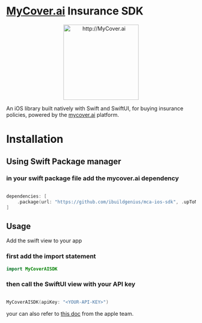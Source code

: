 # [MyCover.ai](https://www.mycover.ai/) Insurance SDK

<div align="center">
      <img title="http://MyCover.ai" height="200" src="https://www.mycover.ai/images/logos/mycover.svg" width="200px"/>
</div>

An iOS library built natively with Swift and SwiftUI, for buying insurance policies, powered by the [mycover.ai](https://www.mycover.ai/) platform.

# Installation

## Using Swift Package manager

### in your swift package file add the mycover.ai dependency
```swift

dependencies: [
    .package(url: "https://github.com/ibuildgenius/mca-ios-sdk", .upToNextMajor(from: "1.0.0"))
]

```

## Usage
Add the swift view to your app

### first add the import statement

```swift
import MyCoverAISDK

```

### then call the SwiftUI view with your API key
```swift

MyCoverAISDK(apiKey: "<YOUR-API-KEY>")

```


your can also refer to [this doc]("https://developer.apple.com/documentation/xcode/adding-package-dependencies-to-your-app") from the apple team. 
